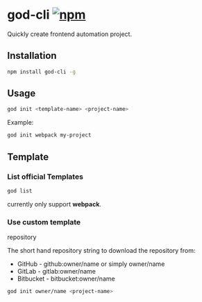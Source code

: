 # god-cli [![npm](https://img.shields.io/npm/v/npm.svg?maxAge=2592000)](https://www.npmjs.com/package/god-cli)
Quickly create frontend automation project.

## Installation
``` bash
npm install god-cli -g
```

## Usage
```bash
god init <template-name> <project-name>
```

Example:
``` bash
god init webpack my-project
```

## Template
### List official Templates
```bash
god list
```
currently only support **webpack**.

### Use custom template
repository

The short hand repository string to download the repository from:
- GitHub - github:owner/name or simply owner/name
- GitLab - gitlab:owner/name
- Bitbucket - bitbucket:owner/name

```bash
god init owner/name <project-name>
```